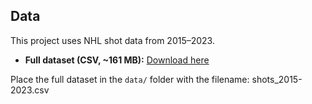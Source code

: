 ## Data

This project uses NHL shot data from 2015–2023.

- **Full dataset (CSV, ~161 MB):** [Download here](https://peter-tanner.com/moneypuck/downloads/shots_2015-2023.zip)

Place the full dataset in the `data/` folder with the filename: shots_2015-2023.csv
